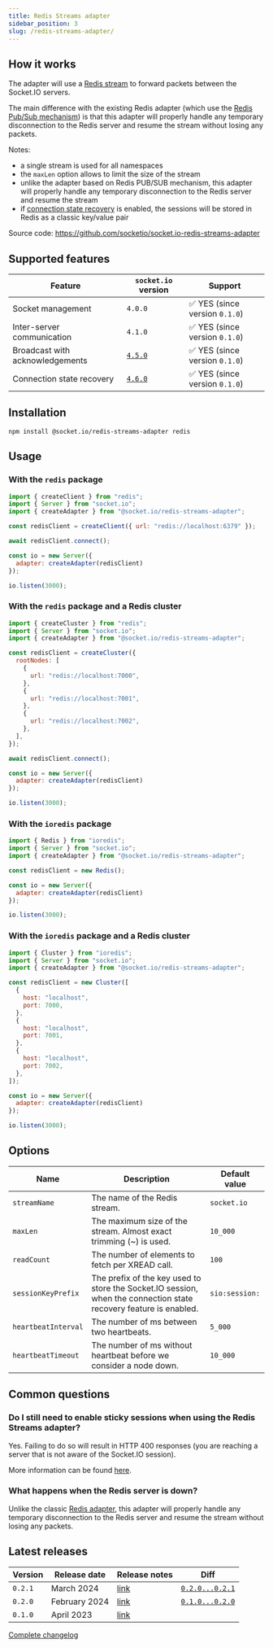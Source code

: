 ```yaml
---
title: Redis Streams adapter
sidebar_position: 3
slug: /redis-streams-adapter/
---
```


## How it works

The adapter will use a [Redis stream](https://redis.io/docs/data-types/streams/) to forward packets between the Socket.IO servers.

The main difference with the existing Redis adapter (which use the [Redis Pub/Sub mechanism](https://redis.io/docs/manual/pubsub/)) is that this adapter will properly handle any temporary disconnection to the Redis server and resume the stream without losing any packets.

Notes:

- a single stream is used for all namespaces
- the `maxLen` option allows to limit the size of the stream
- unlike the adapter based on Redis PUB/SUB mechanism, this adapter will properly handle any temporary disconnection to the Redis server and resume the stream
- if [connection state recovery](../01-Documentation/connection-state-recovery.md) is enabled, the sessions will be stored in Redis as a classic key/value pair

Source code: https://github.com/socketio/socket.io-redis-streams-adapter

## Supported features

| Feature                         | `socket.io` version                 | Support                                        |
|---------------------------------|-------------------------------------|------------------------------------------------|
| Socket management               | `4.0.0`                             | :white_check_mark: YES (since version `0.1.0`) |
| Inter-server communication      | `4.1.0`                             | :white_check_mark: YES (since version `0.1.0`) |
| Broadcast with acknowledgements | [`4.5.0`](../../changelog/4.5.0.md) | :white_check_mark: YES (since version `0.1.0`) |
| Connection state recovery       | [`4.6.0`](../../changelog/4.6.0.md) | :white_check_mark: YES (since version `0.1.0`) |

## Installation

```
npm install @socket.io/redis-streams-adapter redis
```

## Usage

### With the `redis` package

```js
import { createClient } from "redis";
import { Server } from "socket.io";
import { createAdapter } from "@socket.io/redis-streams-adapter";

const redisClient = createClient({ url: "redis://localhost:6379" });

await redisClient.connect();

const io = new Server({
  adapter: createAdapter(redisClient)
});

io.listen(3000);
```

### With the `redis` package and a Redis cluster

```js
import { createCluster } from "redis";
import { Server } from "socket.io";
import { createAdapter } from "@socket.io/redis-streams-adapter";

const redisClient = createCluster({
  rootNodes: [
    {
      url: "redis://localhost:7000",
    },
    {
      url: "redis://localhost:7001",
    },
    {
      url: "redis://localhost:7002",
    },
  ],
});

await redisClient.connect();

const io = new Server({
  adapter: createAdapter(redisClient)
});

io.listen(3000);
```

### With the `ioredis` package

```js
import { Redis } from "ioredis";
import { Server } from "socket.io";
import { createAdapter } from "@socket.io/redis-streams-adapter";

const redisClient = new Redis();

const io = new Server({
  adapter: createAdapter(redisClient)
});

io.listen(3000);
```

### With the `ioredis` package and a Redis cluster

```js
import { Cluster } from "ioredis";
import { Server } from "socket.io";
import { createAdapter } from "@socket.io/redis-streams-adapter";

const redisClient = new Cluster([
  {
    host: "localhost",
    port: 7000,
  },
  {
    host: "localhost",
    port: 7001,
  },
  {
    host: "localhost",
    port: 7002,
  },
]);

const io = new Server({
  adapter: createAdapter(redisClient)
});

io.listen(3000);
```

## Options

| Name                | Description                                                                                                       | Default value  |
|---------------------|-------------------------------------------------------------------------------------------------------------------|----------------|
| `streamName`        | The name of the Redis stream.                                                                                     | `socket.io`    |
| `maxLen`            | The maximum size of the stream. Almost exact trimming (~) is used.                                                | `10_000`       |
| `readCount`         | The number of elements to fetch per XREAD call.                                                                   | `100`          |
| `sessionKeyPrefix`  | The prefix of the key used to store the Socket.IO session, when the connection state recovery feature is enabled. | `sio:session:` |
| `heartbeatInterval` | The number of ms between two heartbeats.                                                                          | `5_000`        |
| `heartbeatTimeout`  | The number of ms without heartbeat before we consider a node down.                                                | `10_000`       |

## Common questions

### Do I still need to enable sticky sessions when using the Redis Streams adapter?

Yes. Failing to do so will result in HTTP 400 responses (you are reaching a server that is not aware of the Socket.IO session).

More information can be found [here](../02-Server/using-multiple-nodes.md#why-is-sticky-session-required).

### What happens when the Redis server is down?

Unlike the classic [Redis adapter](./adapter-redis.md), this adapter will properly handle any temporary disconnection to the Redis server and resume the stream without losing any packets.

## Latest releases

| Version | Release date  | Release notes                                                                          | Diff                                                                                                 |
|---------|---------------|----------------------------------------------------------------------------------------|------------------------------------------------------------------------------------------------------|
| `0.2.1` | March 2024    | [link](https://github.com/socketio/socket.io-redis-streams-adapter/releases/tag/0.2.1) | [`0.2.0...0.2.1`](https://github.com/socketio/socket.io-redis-streams-adapter/compare/0.2.0...0.2.1) |
| `0.2.0` | February 2024 | [link](https://github.com/socketio/socket.io-redis-streams-adapter/releases/tag/0.2.0) | [`0.1.0...0.2.0`](https://github.com/socketio/socket.io-redis-streams-adapter/compare/0.1.0...0.2.0) |
| `0.1.0` | April 2023    | [link](https://github.com/socketio/socket.io-redis-streams-adapter/releases/tag/0.1.0) |                                                                                                      |

[Complete changelog](https://github.com/socketio/socket.io-redis-streams-adapter/blob/main/CHANGELOG.md)
